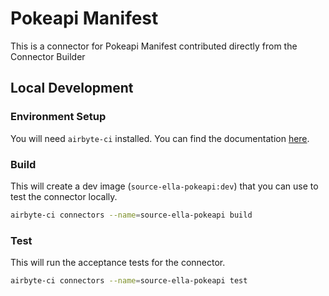 # Pokeapi Manifest
This is a connector for Pokeapi Manifest contributed directly from the Connector Builder


## Local Development
### Environment Setup
You will need `airbyte-ci` installed. You can find the documentation [here](airbyte-ci).

### Build
This will create a dev image (`source-ella-pokeapi:dev`) that you can use to test the connector locally.
```bash
airbyte-ci connectors --name=source-ella-pokeapi build
```

### Test
This will run the acceptance tests for the connector.
```bash
airbyte-ci connectors --name=source-ella-pokeapi test
```
